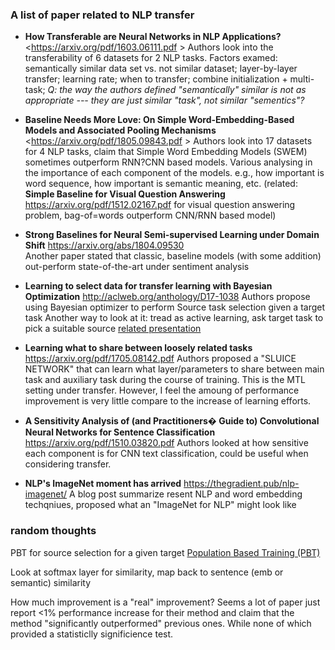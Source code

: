 ### A list of paper related to NLP transfer

- **How Transferable are Neural Networks in NLP Applications?**
   <https://arxiv.org/pdf/1603.06111.pdf >
   Authors look into the transferability of 6 datasets for 2 NLP tasks. Factors examed: 
     semantically similar data set vs. not similar dataset;
     layer-by-layer transfer;
     learning rate;
     when to transfer;
     combine initialization + multi-task;
     _Q: the way the authors defined "semantically" similar is not as appropriate --- they are just similar "task", not similar "sementics"?_
     
     
- **Baseline Needs More Love: On Simple Word-Embedding-Based Models and Associated Pooling Mechanisms**
   <https://arxiv.org/pdf/1805.09843.pdf >
   Authors look into 17 datasets for 4 NLP tasks, claim that Simple Word Embedding Models (SWEM) 
   sometimes outperform RNN?CNN based models. Various analysing in the importance of each component
   of the models. e.g., how important is word sequence, how important is semantic meaning, etc. 
   (related: **Simple Baseline for Visual Question Answering**
   <https://arxiv.org/pdf/1512.02167.pdf>
    for visual question answering problem, bag-of=words outperform CNN/RNN based model)
       
- **Strong Baselines for Neural Semi-supervised Learning under Domain Shift**
   <https://arxiv.org/abs/1804.09530>   
   Another paper stated that classic, baseline models (with some addition) out-perform state-of-the-art under sentiment analysis
   
- **Learning to select data for transfer learning with Bayesian Optimization**
   <http://aclweb.org/anthology/D17-1038>
   Authors propose using Bayesian optimizer to perform Source task selection given a target task 
   Another way to look at it: tread as active learning, ask target task to pick a suitable source 
   [related presentation](https://www.slideshare.net/SebastianRuder/transfer-learning-for-natural-language-processing)
   
   
- **Learning what to share between loosely related tasks**
   <https://arxiv.org/pdf/1705.08142.pdf>
   Authors proposed a "SLUICE NETWORK" that can learn what layer/parameters to share between main task and auxiliary task during the course of training.
   This is the MTL setting under transfer.
   However, I feel the amoung of performance improvement is very little compare to the increase of learning efforts. 
   
- **A Sensitivity Analysis of (and Practitioners� Guide to) Convolutional Neural Networks for Sentence Classification**
   <https://arxiv.org/pdf/1510.03820.pdf>
   Authors looked at how sensitive each component is for CNN text classification, could be useful when considering transfer. 
   
- **NLP's ImageNet moment has arrived**
   <https://thegradient.pub/nlp-imagenet/>
   A blog post summarize resent NLP and word embedding techqniues, proposed what an "ImageNet for NLP" might look like

   

   
   
### random thoughts 
PBT for source selection for a given target [Population Based Training (PBT)](https://arxiv.org/pdf/1711.09846.pdf)

Look at softmax layer for similarity, map back to sentence (emb or semantic) similarity

How much improvement is a "real" improvement? Seems a lot of paper just report <1% performance increase for their method and claim that the method "significantly outperformed" previous ones. 
While none of which provided a statisticlly significience test. 
   


   